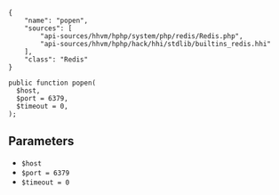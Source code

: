 ``` yamlmeta
{
    "name": "popen",
    "sources": [
        "api-sources/hhvm/hphp/system/php/redis/Redis.php",
        "api-sources/hhvm/hphp/hack/hhi/stdlib/builtins_redis.hhi"
    ],
    "class": "Redis"
}
```




``` Hack
public function popen(
  $host,
  $port = 6379,
  $timeout = 0,
);
```




## Parameters




+ ` $host `
+ ` $port = 6379 `
+ ` $timeout = 0 `
<!-- HHAPIDOC -->
